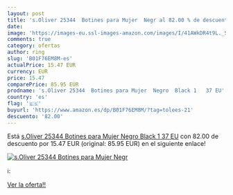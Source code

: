 ```yaml
---
layout: post
title: 's.Oliver 25344  Botines para Mujer  Negr al 82.00 % de descuento'
date: 
image: 'https://images-eu.ssl-images-amazon.com/images/I/41AWkDR4t9L._SL200_.jpg'
comments: true
category: ofertas
author: ring
slug: 'B01F76EM8M-es'
actualPrice: 15.47 EUR
currency: EUR
price: 15.47
comparePrice: 85.95 EUR
prodname: 's.Oliver 25344  Botines para Mujer  Negro  Black 1   37 EU'
country: 'es'
flag: '🇪🇸'
buyurl: 'https://www.amazon.es/dp/B01F76EM8M/?tag=tolees-21'
descuento: '82.00'
---
```


Está [s.Oliver 25344  Botines para Mujer  Negro  Black 1   37 EU](https://www.amazon.es/dp/B01F76EM8M/?tag=tolees-21) con 82.00 de descuento por 15.47 EUR (original: 85.95 EUR) en el siguiente enlace!

[![s.Oliver 25344  Botines para Mujer  Negr](https://images-eu.ssl-images-amazon.com/images/I/41AWkDR4t9L._SL200_.jpg)](https://www.amazon.es/dp/B01F76EM8M/?tag=tolees-21)

ℹ️:


[Ver la oferta!!](https://www.amazon.es/dp/B01F76EM8M/?tag=tolees-21)
